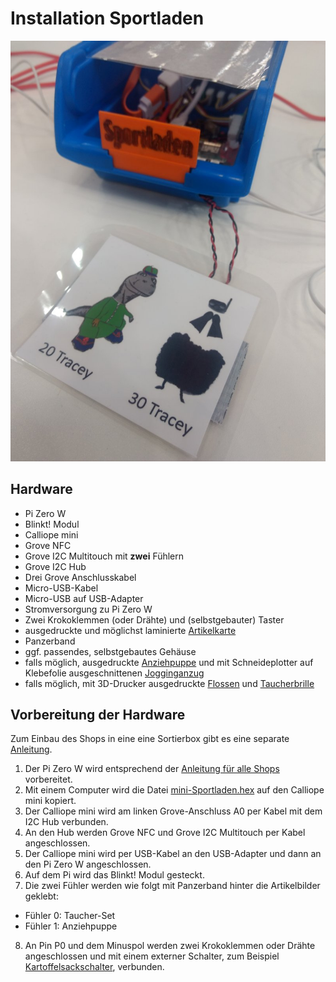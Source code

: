 # Installation Sportladen

![Sportladen in der Ideenfang-Variante](fotos/Sportladen_Ideenfang.jpg?raw=true "Title")

## Hardware

* Pi Zero W
* Blinkt! Modul
* Calliope mini
* Grove NFC
* Grove I2C Multitouch mit **zwei** Fühlern
* Grove I2C Hub
* Drei Grove Anschlusskabel
* Micro-USB-Kabel
* Micro-USB auf USB-Adapter
* Stromversorgung zu Pi Zero W
* Zwei Krokoklemmen (oder Drähte) und (selbstgebauter) Taster
* ausgedruckte und möglichst laminierte [Artikelkarte](https://github.com/infchem/T-Race/blob/master/Shops/Shop-Artikel.pdf)
* Panzerband
* ggf. passendes, selbstgebautes Gehäuse
* falls möglich, ausgedruckte [Anziehpuppe](https://github.com/infchem/T-Race/blob/master/Shops/Sportladen/Anziehdino.pdf) und mit Schneideplotter auf Klebefolie ausgeschnittenen [Jogginganzug](https://github.com/infchem/T-Race/blob/master/Shops/Sportladen/Dinopuppe.studio3)
* falls möglich, mit 3D-Drucker ausgedruckte [Flossen](https://github.com/infchem/T-Race/blob/master/Shops/Sportladen/Flosse.stl) und [Taucherbrille](https://github.com/infchem/T-Race/blob/master/Shops/Sportladen/Taucherbrille.stl)

## Vorbereitung der Hardware
Zum Einbau des Shops in eine eine Sortierbox gibt es  eine separate [Anleitung](shopbox_anleitung.md).  
1. Der Pi Zero W wird entsprechend der [Anleitung für alle Shops](ideenfang_installation_shops.md) vorbereitet.
2. Mit einem Computer wird die Datei [mini-Sportladen.hex](https://github.com/infchem/T-Race/blob/master/Shops/Sportladen/mini-Sportladen.hex) auf den Calliope mini kopiert.
2. Der Calliope mini wird am linken Grove-Anschluss A0 per Kabel mit dem I2C Hub verbunden.
3. An den Hub werden Grove NFC und Grove I2C Multitouch per Kabel angeschlossen.
4. Der Calliope mini wird per USB-Kabel an den USB-Adapter und dann an den Pi Zero W angeschlossen.
5. Auf dem Pi wird das Blinkt! Modul gesteckt.
6. Die zwei Fühler werden wie folgt mit Panzerband hinter die Artikelbilder geklebt:
* Fühler 0: Taucher-Set
* Fühler 1: Anziehpuppe
8. An Pin P0 und dem Minuspol werden zwei Krokoklemmen oder Drähte angeschlossen und mit einem externer Schalter, zum Beispiel [Kartoffelsackschalter](../Sonstiges/Kartoffelsackschalter.pdf), verbunden.
